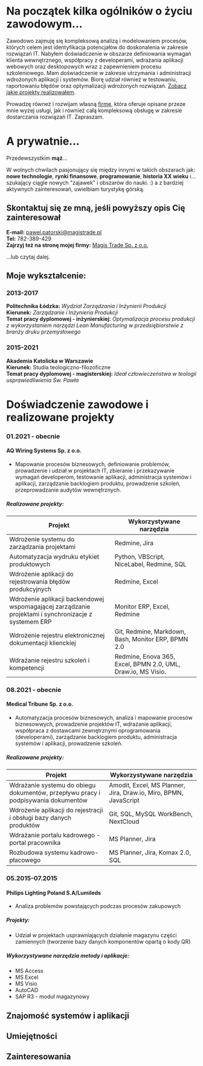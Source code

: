 # Na początek kilka ogólników o życiu zawodowym... 

Zawodowo zajmuję się kompleksową analizą i modelowaniem procesów, których celem jest identyfikacja potencjałów do doskonalenia w zakresie rozwiązań IT. Nabyłem doświadczenie w obszarze definiowania wymagań klienta wewnętrznego, współpracy z developerami, wdrażania aplikacji webowych oraz desktopowych wraz z zapewnieniem procesu szkoleniowego. Mam doświadczenie w zakresie utrzymania i administracji wdrożonych aplikacji i systemów. Biorę udział również w testowaniu, raportowaniu błędów oraz optymalizacji wdrożonych rozwiązań. [Zobacz jakie projekty realizowałem](#Doświadczenie-zawodowe-i-realizowane-projekty).

Prowadzę równeż i rozwijam własną [firmę](https://magistrade.pl), która oferuje opisane przeze mnie wyżej usługi, jak i również całą kompleksową obsługę w zakresie dostarczania rozwiązań IT. Zapraszam. 

# A prywatnie...

Przedewszystkim **mąż**...

W wolnych chwilach pasjonujący się między innymi w takich obszarach jak: **nowe technologie**, **rynki finansowe**, **programowanie**, **historia XX wieku** i... szukający ciągle nowych "zajawek" i obszarów do nauki. :) a z  bardziej aktywnych zainteresowań, uwielbiam turystykę górską.  


## Skontaktuj się ze mną, jeśli powyższy opis Cię zainteresował

**E-mail:** pawel.patorski@magistrade.pl  
**Tel:** 782-389-429  
**Zajrzyj też na stronę mojej firmy:** [Magis Trade Sp. z o.o.](https://magistrade.pl)

...lub czytaj dalej.


## Moje wykształcenie:

### 2013-2017

**Politechnika Łódzka:** *Wydział  Zarządzania i Inżynierii Produkcji*  
**Kierunek:** *Zarządzanie i Inżynieria Produkcji*  
**Temat pracy dyplomowej - inżynierskiej:** *Optymalizacja procesu produkcji z wykorzystaniem narzędzi Lean Manufacturing w przedsiębiorstwie z branży druku przemysłowego*  

### 2015-2021

**Akademia Katolicka w Warszawie**   
**Kierunek:** Studia teologiczno-filozoficzne  
**Temat pracy dyplomowej - magisterskiej:** *Ideał człowieczeństwa w teologii usprawiedliwienia Św. Pawła*  


# Doświadczenie zawodowe i realizowane projekty

### 01.2021 - obecnie
#### AQ Wiring Systems Sp. z o.o.

* Mapowanie procesów biznesowych, definiowanie problemów, prowadzenie i udział w projektach IT, zbieranie i przekazywanie wymagań developerom, testowanie aplikacji, administracja systemów i aplikacji, zarządzanie backlogiem produktu, prowadzenie szkoleń, przeprowadzanie audytów wewnętrznych.

##### Realizowane projekty: 

| Projekt                                                         | Wykorzystywane narzędzia                                       |
| -----------                                                     | -----------                                                    |
| Wdrożenie systemu do zarządzania projektami                     | Redmine, Jira                                                  |
| Automatyzacja wydruku etykiet produktowych                      | Python, VBScript, NiceLabel, Redmine, SQL                      |
| Wdrożenie aplikacji do rejestrowania błędów produkcyjnych       | Redmine, Excel                                                 |
| Wdrożenie aplikacji backendowej wspomagającej zarządzanie projektami i synchronizacje z systemem ERP| Monitor ERP, Excel, Redmine|
| Wdrożenie rejestru elektronicznej dokumentacji klienckiej       | Git, Redmine, Markdown, Bash, Monitor ERP, BPMN 2.0            | 
| Wdrażanie rejestru szkoleń i kompetencji                        | Redmine, Enova 365, Excel, BPMN 2.0, UML, Draw.io, MS Visio.   |


### 08.2021 - obecnie
#### Medical Tribune Sp. z o.o.

* Automatyzacja procesów biznesowych, analiza i mapowanie procesów biznesowwych, prowadzenie projektów IT, wdrażanie aplikacji, współpraca z dostawcami zewnętrznymi oprogramowania (developerami), zarządzanie backlogiem produktu, administracja systemów i aplikacji, prowadzenie szkoleń.

##### Realizowane projekty:

| Projekt                                                                            | Wykorzystywane narzędzia                                        |
| -----------                                                                        | -----------                                                     |
| Wdrażanie systemu do obiegu dokumentów, przepływu pracy i podpisywania dokumentów  | Amodit, Excel, MS Planner, Jira, Draw.io, Miro, BPMN, JavaScript|                                   
| Wdrożenie aplikacji do rejestracji i obsługi bazy danych produktów                 | Git, SQL, MySQL WorkBench, NextCloud                            |
| Wdrażanie portalu kadrowego - portal pracownika                                    | MS Planner, Jira                                                |                                                     
| Rozbudowa systemu kadrowo-płacowego                                                | MS Planner, Jira, Komax 2.0, SQL                                | 



### 05.2015-07.2015
#### Philips Lighting Poland S.A/Lumileds  

* Analiza problemów powstających podczas procesów zakupowych
##### Projekty:
* Udział w projektach usprawniających działanie magazynu części zamiennych (tworzenie bazy danych komponentów opartą o kody QR)  

##### Wykorzystywane narzędzia metody i aplikacje:  

* MS Access
* MS Excel
* MS Visio
* AutoCAD
* SAP R3 - moduł magazynowy





### 





## Znajomość systemów i aplikacji



## Umiejętności 



## Zainteresowania


